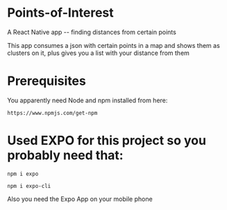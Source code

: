 
# Points-of-Interest
 A React Native app -- finding distances from certain points

This app consumes a json with certain points in a map and shows them as clusters on it, 
plus gives you a list with your distance from them


# Prerequisites

You apparently need Node and npm installed from here:

`https://www.npmjs.com/get-npm`

# Used EXPO for this project so you probably need that:
`npm i expo`

`npm i expo-cli`

Also you need the Expo App on your mobile phone
